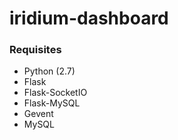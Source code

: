 # iridium-dashboard
### Requisites

 * Python (2.7)
 * Flask
 * Flask-SocketIO
 * Flask-MySQL
 * Gevent 
 * MySQL
 
